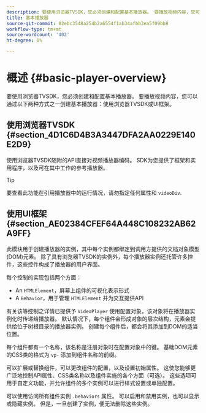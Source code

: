 ```yaml
---
description: 要使用浏览器TVSDK，您必须创建和配置基本播放器。 要播放视频内容，您可以使用浏览器TVSDK或UI框架，通过两种方式之一创建基本播放器。
title: 基本播放器
source-git-commit: 02ebc3548a254b2a6554f1ab34afbb3ea5f09bb8
workflow-type: tm+mt
source-wordcount: '402'
ht-degree: 0%

---
```


# 概述 {#basic-player-overview}

要使用浏览器TVSDK，您必须创建和配置基本播放器。 要播放视频内容，您可以通过以下两种方式之一创建基本播放器：使用浏览器TVSDK或UI框架。

## 使用浏览器TVSDK {#section_4D1C6D4B3A3447DFA2AA0229E140E2D9}

使用浏览器TVSDK随附的API直接对视频播放器编码。 SDK为您提供了框架和实用程序，以及可在其中工作的参考播放器。

>[!TIP]
>
>要查看此功能在引用播放器中的运行情况，请勿指定任何属性和 `videoDiv`.

## 使用UI框架 {#section_AE02384CFEF64A448C108232AB62A9FF}

此模块用于创建播放器的实例，其中每个实例都绑定到调用方提供的文档对象模型(DOM)元素。 除了具有浏览器TVSDK的实例外，每个播放器实例还托管许多控件，这些控件构成了播放器的用户界面。

每个控制的实现包括两个方面：

* An `HTMLElement`，屏幕上组件的可视化表示形式
* A `Behavior`，用于管理 `HTMLElement` 并为交互提供API

有关该等控制之详情已提供予 `VideoPlayer` 使用配置对象，该对象将在播放器实例化时传递给播放器。 默认情况下，每个组件会形成对象的层次结构，元素会提供给位于树根目录的播放器实例。 创建每个组件后，都会将其添加到DOM的适当位置。

每个组件都有一个名称，该名称是注册对象时在配置对象中的键。 基础DOM元素的CSS类的格式为 `vp-` 添加到组件名称的前缀。

可以扩展或替换组件，可以更改组件的配置，以及设置初始属性。 这使您能够更广泛地控制API属性、CSS类名称以及组件实施的各个方面（可选）。 这些选项可用于自定义功能，并允许组件的多个实例可以进行样式设置或单独配置。

可以使用访问所有组件实例 `.behaviors` 属性。 可以启用和禁用实例，也可以显示或隐藏实例。 但是，一旦创建了实例，便无法删除这些实例。
